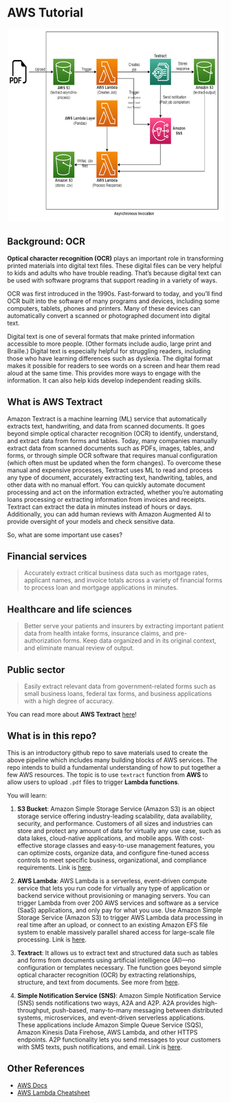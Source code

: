 # AWS Tutorial

<p align='center'>
    <img src="https://raw.githubusercontent.com/yiqiao-yin/aws-textract-tutorial/main/diagram/textract-diagram-v5.png" width=630 height=450></img>
</p>

## Background: OCR

**Optical character recognition (OCR)** plays an important role in transforming printed materials into digital text files. These digital files can be very helpful to kids and adults who have trouble reading. That’s because digital text can be used with software programs that support reading in a variety of ways.

OCR was first introduced in the 1990s. Fast-forward to today, and you’ll find OCR built into the software of many programs and devices, including some computers, tablets, phones and printers. Many of these devices can automatically convert a scanned or photographed document into digital text.

Digital text is one of several formats that make printed information accessible to more people. (Other formats include audio, large print and Braille.) Digital text is especially helpful for struggling readers, including those who have learning differences such as dyslexia. The digital format makes it possible for readers to see words on a screen and hear them read aloud at the same time. This provides more ways to engage with the information. It can also help kids develop independent reading skills.

## What is AWS Textract

Amazon Textract is a machine learning (ML) service that automatically extracts text, handwriting, and data from scanned documents. It goes beyond simple optical character recognition (OCR) to identify, understand, and extract data from forms and tables. Today, many companies manually extract data from scanned documents such as PDFs, images, tables, and forms, or through simple OCR software that requires manual configuration (which often must be updated when the form changes). To overcome these manual and expensive processes, Textract uses ML to read and process any type of document, accurately extracting text, handwriting, tables, and other data with no manual effort. You can quickly automate document processing and act on the information extracted, whether you’re automating loans processing or extracting information from invoices and receipts. Textract can extract the data in minutes instead of hours or days. Additionally, you can add human reviews with Amazon Augmented AI to provide oversight of your models and check sensitive data.

So, what are some important use cases?

## Financial services

> Accurately extract critical business data such as mortgage rates, applicant names, and invoice totals across a variety of financial forms to process loan and mortgage applications in minutes.

## Healthcare and life sciences

> Better serve your patients and insurers by extracting important patient data from health intake forms, insurance claims, and pre-authorization forms. Keep data organized and in its original context, and eliminate manual review of output. 

## Public sector

> Easily extract relevant data from government-related forms such as small business loans, federal tax forms, and business applications with a high degree of accuracy.

You can read more about **AWS Textract** [here](https://aws.amazon.com/textract/)!

## What is in this repo?

This is an introductory github repo to save materials used to create the above pipeline which includes many building blocks of AWS services. The repo intends to build a fundamental understanding of how to put together a few AWS resources. The topic is to use `textract` function from **AWS** to allow users to upload `.pdf` files to trigger **Lambda functions**.

You will learn:

1. **S3 Bucket**: Amazon Simple Storage Service (Amazon S3) is an object storage service offering industry-leading scalability, data availability, security, and performance. Customers of all sizes and industries can store and protect any amount of data for virtually any use case, such as data lakes, cloud-native applications, and mobile apps. With cost-effective storage classes and easy-to-use management features, you can optimize costs, organize data, and configure fine-tuned access controls to meet specific business, organizational, and compliance requirements. Link is [here](https://aws.amazon.com/s3/).

2. **AWS Lambda**: AWS Lambda is a serverless, event-driven compute service that lets you run code for virtually any type of application or backend service without provisioning or managing servers. You can trigger Lambda from over 200 AWS services and software as a service (SaaS) applications, and only pay for what you use. Use Amazon Simple Storage Service (Amazon S3) to trigger AWS Lambda data processing in real time after an upload, or connect to an existing Amazon EFS file system to enable massively parallel shared access for large-scale file processing. Link is [here](https://aws.amazon.com/lambda/#:~:text=AWS%20Lambda%20is%20a%20serverless,pay%20for%20what%20you%20use.).

3. **Textract**: It allows us to extract text and structured data such as tables and forms from documents using artificial intelligence (AI)—no configuration or templates necessary. The function goes beyond simple optical character recognition (OCR) by extracting relationships, structure, and text from documents. See more from [here](https://aws.amazon.com/textract/).

4. **Simple Notification Service (SNS)**: Amazon Simple Notification Service (SNS) sends notifications two ways, A2A and A2P. A2A provides high-throughput, push-based, many-to-many messaging between distributed systems, microservices, and event-driven serverless applications. These applications include Amazon Simple Queue Service (SQS), Amazon Kinesis Data Firehose, AWS Lambda, and other HTTPS endpoints. A2P functionality lets you send messages to your customers with SMS texts, push notifications, and email. Link is [here](https://aws.amazon.com/sns/). 


## Other References

<ul>
<li><a href="https://docs.aws.amazon.com/">AWS Docs</a></li>
<li><a href="https://github.com/srcecde/aws-lambda-cheatsheet">AWS Lambda Cheatsheet</a></li>
</ul>
